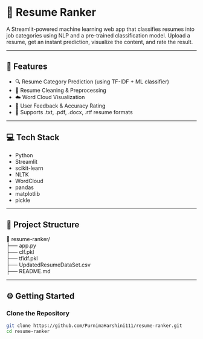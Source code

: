 # 🧠 Resume Ranker

A Streamlit-powered machine learning web app that classifies resumes into job categories using NLP and a pre-trained classification model. Upload a resume, get an instant prediction, visualize the content, and rate the result.

---

## 🚀 Features

- 🔍 Resume Category Prediction (using TF-IDF + ML classifier)
- 🧼 Resume Cleaning & Preprocessing
- ☁️ Word Cloud Visualization
- 📝 User Feedback & Accuracy Rating
- 📁 Supports .txt, .pdf, .docx, .rtf resume formats

---

## 💻 Tech Stack

- Python
- Streamlit
- scikit-learn
- NLTK
- WordCloud
- pandas
- matplotlib
- pickle

---

## 📂 Project Structure
📁 resume-ranker/<br>
├── app.py                    <br>
├── clf.pkl                   <br>
├── tfidf.pkl                 <br>
├── UpdatedResumeDataSet.csv  <br>
├── README.md                 

---

## ⚙️ Getting Started

### Clone the Repository

```bash
git clone https://github.com/PurnimaHarshini111/resume-ranker.git
cd resume-ranker

